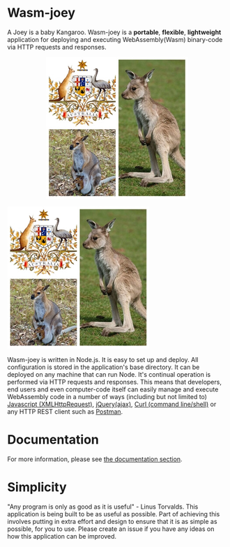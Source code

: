 
# Wasm-joey
A Joey is a baby Kangaroo. Wasm-joey is a **portable**, **flexible**, **lightweight** application for deploying and executing WebAssembly(Wasm) binary-code via HTTP requests and responses.

<p align="center">
  <img src="images/wasm-joey-tiny.jpg">
</p>

![Image of Joey](images/wasm-joey-tiny.jpg)

Wasm-joey is written in Node.js. It is easy to set up and deploy. All configuration is stored in the application's base directory. It can be deployed on any machine that can run Node. It's continual operation is performed via HTTP requests and responses. This means that developers, end users and even computer-code itself can easily manage and execute WebAssembly code in a number of ways (including but not limited to) [Javascript (XMLHttpRequest)](https://www.w3schools.com/xml/xml_http.asp), [jQuery(ajax)](https://api.jquery.com/jquery.ajax/), [Curl (command line/shell)](https://curl.haxx.se/docs/httpscripting.html#POST) or any HTTP REST client such as [Postman](https://www.postman.com/).

# Documentation
For more information, please see [the documentation section](documentation).

# Simplicity
"Any program is only as good as it is useful" - Linus Torvalds. This application is being built to be as useful as possible. Part of achieving this involves putting in extra effort and design to ensure that it is as simple as possible, for you to use. Please create an issue if you have any ideas on how this application can be improved. 

